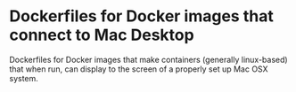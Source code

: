 Dockerfiles for Docker images that connect to Mac Desktop
=========================================================

Dockerfiles for Docker images that make containers (generally linux-based) that when run, can display to the screen of a properly set up Mac OSX system.
